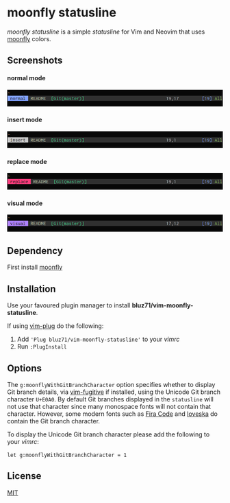moonfly statusline
==================

*moonfly statusline* is a simple *statusline* for Vim and Neovim that uses
[moonfly](https://github.com/bluz71/vim-moonfly-colors) colors.

Screenshots
-----------

#### normal mode
![normal](moonfly_normal.png)

#### insert mode
![insert](moonfly_insert.png)

#### replace mode
![replace](moonfly_replace.png)

#### visual mode
![visual](moonfly_visual.png)

Dependency
----------

First install [moonfly](https://github.com/bluz71/vim-moonfly-colors)

Installation
------------

Use your favoured plugin manager to install **bluz71/vim-moonfly-statusline**.

If using [vim-plug](https://github.com/junegunn/vim-plug) do the following:

1. Add `'Plug bluz71/vim-moonfly-statusline'` to your *vimrc*
2. Run `:PlugInstall`

Options
-------

The `g:moonflyWithGitBranchCharacter` option specifies whether to display Git
branch details, via [vim-fugitive](https://github.com/tpope/vim-fugitive) if
installed, using the Unicode Git branch character `U+E0A0`. By default Git
branches displayed in the `statusline` will not use that character since many
monospace fonts will not contain that character. However, some modern fonts
such as [Fira Code](https://github.com/tonsky/FiraCode) and
[Ioveska](https://github.com/be5invis/Iosevka) do contain the Git branch
character.

To display the Unicode Git branch character please add the following to your
*vimrc*:

```viml
let g:moonflyWithGitBranchCharacter = 1
```

License
-------

[MIT](https://opensource.org/licenses/MIT)
